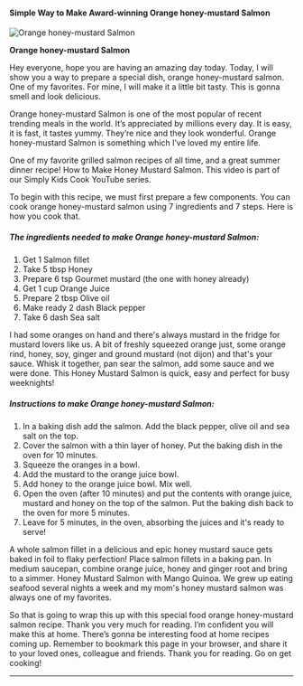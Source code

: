             

#### Simple Way to Make Award-winning Orange honey-mustard Salmon

![Orange honey-mustard Salmon](https://img-global.cpcdn.com/recipes/61742621/751x532cq70/orange-honey-mustard-salmon-recipe-main-photo.jpg)

**Orange honey-mustard Salmon**

Hey everyone, hope you are having an amazing day today. Today, I will show you a way to prepare a special dish, orange honey-mustard salmon. One of my favorites. For mine, I will make it a little bit tasty. This is gonna smell and look delicious.

Orange honey-mustard Salmon is one of the most popular of recent trending meals in the world. It’s appreciated by millions every day. It is easy, it is fast, it tastes yummy. They’re nice and they look wonderful. Orange honey-mustard Salmon is something which I’ve loved my entire life.

One of my favorite grilled salmon recipes of all time, and a great summer dinner recipe! How to Make Honey Mustard Salmon. This video is part of our Simply Kids Cook YouTube series.

To begin with this recipe, we must first prepare a few components. You can cook orange honey-mustard salmon using 7 ingredients and 7 steps. Here is how you cook that.

##### The ingredients needed to make Orange honey-mustard Salmon:

1.  Get 1 Salmon fillet
2.  Take 5 tbsp Honey
3.  Prepare 6 tsp Gourmet mustard (the one with honey already)
4.  Get 1 cup Orange Juice
5.  Prepare 2 tbsp Olive oil
6.  Make ready 2 dash Black pepper
7.  Take 6 dash Sea salt

I had some oranges on hand and there's always mustard in the fridge for mustard lovers like us. A bit of freshly squeezed orange just, some orange rind, honey, soy, ginger and ground mustard (not dijon) and that's your sauce. Whisk it together, pan sear the salmon, add some sauce and we were done. This Honey Mustard Salmon is quick, easy and perfect for busy weeknights!

##### Instructions to make Orange honey-mustard Salmon:

1.  In a baking dish add the salmon. Add the black pepper, olive oil and sea salt on the top.
2.  Cover the salmon with a thin layer of honey. Put the baking dish in the oven for 10 minutes.
3.  Squeeze the oranges in a bowl.
4.  Add the mustard to the orange juice bowl.
5.  Add honey to the orange juice bowl. Mix well.
6.  Open the oven (after 10 minutes) and put the contents with orange juice, mustard and honey on the top of the salmon. Put the baking dish back to the oven for more 5 minutes.
7.  Leave for 5 minutes, in the oven, absorbing the juices and it's ready to serve!

A whole salmon fillet in a delicious and epic honey mustard sauce gets baked in foil to flaky perfection! Place salmon fillets in a baking pan. In medium saucepan, combine orange juice, honey and ginger root and bring to a simmer. Honey Mustard Salmon with Mango Quinoa. We grew up eating seafood several nights a week and my mom's honey mustard salmon was always one of my favorites.

So that is going to wrap this up with this special food orange honey-mustard salmon recipe. Thank you very much for reading. I’m confident you will make this at home. There’s gonna be interesting food at home recipes coming up. Remember to bookmark this page in your browser, and share it to your loved ones, colleague and friends. Thank you for reading. Go on get cooking!

* * *